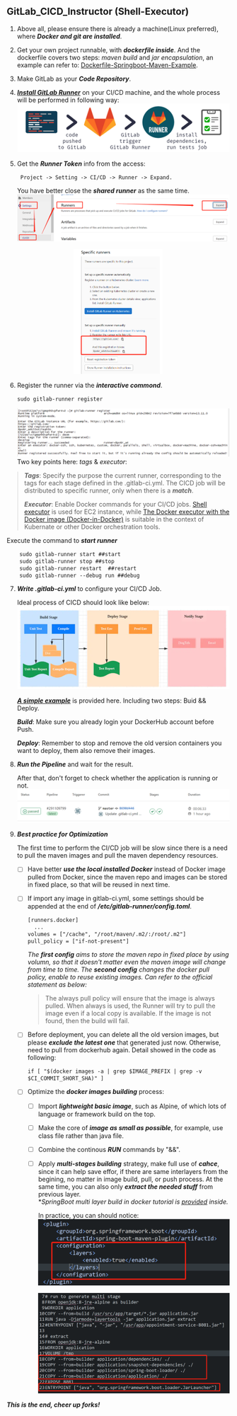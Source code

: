 ## GitLab_CICD_Instructor (Shell-Executor)

 1. Above all, please ensure there is already a machine(Linux
    preferred), where ***Docker and git are installed***.
 2. Get your own project runnable, with ***dockerfile inside***. And the dockerfile covers two steps: *maven build* and *jar encapsulation*, an example can refer to: [Dockerfile-Springboot-Maven-Example](https://github.com/saLeox/GitLab_CICD_Instructor/blob/main/Dockerfile).
 3. Make GitLab as your ***Code Repository***.
 4. [***Install GitLab Runner***](https://docs.gitlab.com/runner/install/linux-manually.html) on your CI/CD machine, and the whole process will be performed in following way:
![](https://raw.githubusercontent.com/saLeox/photoHub/main/20210423172908.png)
 
 5. Get the ***Runner Token*** info from the access:

		 Project -> Setting -> CI/CD -> Runner -> Expand. 
	You have better close the ***shared runner*** as the same time.
	 ![](https://raw.githubusercontent.com/saLeox/photoHub/main/1619171272.jpg)

<div align=center><img src="https://raw.githubusercontent.com/saLeox/photoHub/main/20210423175046.png" width="40%"/></div>

 6. Register the runner via the ***interactive commond***.
	```
	sudo gitlab-runner register
	```
	![](https://raw.githubusercontent.com/saLeox/photoHub/main/20210423175745.png)
Two key points here: *tags* & *executor*:

> 	***Tags***: Specify the purpose the current runner, corresponding to the tags for each stage defined in the .gitlab-ci.yml.  The CICD job will be distributed to specific runner, only when there is a ***match***.
> 
> ***Executor***: Enable Docker commands for your CI/CD jobs. [Shell executor](https://docs.gitlab.com/ee/ci/docker/using_docker_build.html#use-the-shell-executor) is used for EC2 instance, while  [The Docker executor with the Docker image (Docker-in-Docker)](https://docs.gitlab.com/ee/ci/docker/using_docker_build.html#use-the-docker-executor-with-the-docker-image-docker-in-docker) is suitable in the context of Kubernate or other Docker orchestration tools.

Execute the command to ***start runner***

	    sudo gitlab-runner start ##start
	    sudo gitlab-runner stop ##stop
	    sudo gitlab-runner restart  ##restart
	    sudo gitlab-runner --debug run ##debug


7. ***Write .gitlab-ci.yml*** to configure your CI/CD Job.

	Ideal process of CICD should look like below:![](https://raw.githubusercontent.com/saLeox/photoHub/main/20210423181206.png)

	[***A simple example***](https://github.com/saLeox/GitLab_CICD_Instructor/blob/main/gitlab-ci.yml) is provided here. Including two steps: Buid && Deploy.

	***Build***: Make sure you already login your DockerHub account before Push.
	
	***Deploy***: Remember to stop and remove the old version containers you want to deploy, them also remove their images.


 8. ***Run the Pipeline*** and wait for the result.

	 After that, don't forget to check whether the application is running or not.
 ![](https://raw.githubusercontent.com/saLeox/photoHub/main/20210423182602.png)
 
 
 9. ***Best practice for Optimization*** 
 
	 The first time to perform the CI/CD job will be slow since there is a need to pull the maven images and pull the maven dependency resources.

	 - [ ] Have better ***use the local installed Docker*** instead of
	       Docker image pulled from Docker, since the maven repo and images
	       can be stored in fixed place, so that will be reused in next
	       time.

	 - [ ] If import any image in gitlab-ci.yml, some settings should be
	       appended at the end of ***/etc/gitlab-runner/config.toml***.

		```
	    [runners.docker]
	      ...
	    volumes = ["/cache", "/root/maven/.m2/:/root/.m2"]
	    pull_policy = ["if-not-present"]
		```

		 *The **first config** aims to store the maven repo in fixed place by using volumn, so that it doesn't matter even the maven image will change from time to time.
		 The **second config** changes the docker pull policy, enable to reuse existing images. Can refer to the official statement as below:*

		> The always pull policy will ensure that the image is always pulled. When always is used, the Runner will try to pull the image even if a local copy is available. If the image is not found, then the build will fail.

	 - [ ] Before deployment, you can delete all the old version images, but
	       please ***exclude the latest one*** that generated just now. Otherwise,
	       need to pull from dockerhub again. Detail showed in the code as following:
	       
		``` 
		if [ "$(docker images -a | grep $IMAGE_PREFIX | grep -v $CI_COMMIT_SHORT_SHA)" ]
		``` 

	 - [ ] Optimize the ***docker images building*** process:
		 - [ ] Import ***lightweight basic image***, such as Alpine, of which lots of language or framework build on the top.
		 - [ ] Make the core of ***image as small as possible***, for example, use class file rather than java file.
		 - [ ] Combine the continous ***RUN***  commands by "&&".
		 - [ ] Apply ***multi-stages building*** strategy, make full use of ***cahce***, since it can help save effor, if there are same interlayers from the begining, no matter in image build, pull, or push process. At the same time, you can also only ***extract the needed stuff*** from previous layer.  
			 **SpringBoot multi layer build in docker tutorial is [provided](https://www.baeldung.com/docker-layers-spring-boot) inside.*
			 
			In practice, you can should notice:![](https://raw.githubusercontent.com/saLeox/photoHub/main/20210425150805.png)

			![](https://raw.githubusercontent.com/saLeox/photoHub/main/20210425151329.png)


***This is the end, cheer up forks!***
